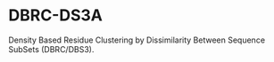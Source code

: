 # DBRC-DS3A
Density Based Residue Clustering by Dissimilarity Between Sequence SubSets (DBRC/DBS3).

